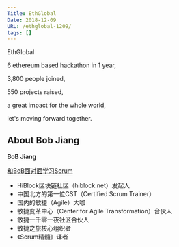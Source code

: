 ```yaml
---
Title: EthGlobal
Date: 2018-12-09
URL: /ethglobal-1209/ 
tags: []
---
```


EthGlobal

6 ethereum based hackathon in 1 year,

3,800 people joined,

550 projects raised,

a great impact for the whole world,

let's moving forward together.

## About Bob Jiang
**BoB Jiang**

[和BoB面对面学习Scrum](https://appmopev1px9533.h5.xiaoeknow.com/homepage) 

- HiBlock区块链社区（hiblock.net）发起人  
- 中国北方的第一位CST（Certified Scrum Trainer）  
- 国内的敏捷（Agile）大咖  
- 敏捷变革中心（Center for Agile Transformation）合伙人  
- 敏捷一千零一夜社区合伙人  
- 敏捷之旅核心组织者  
- 《Scrum精髓》译者
